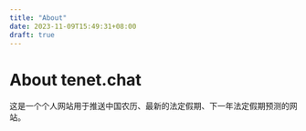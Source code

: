 ```yaml
---
title: "About"
date: 2023-11-09T15:49:31+08:00
draft: true
---
```


# About tenet.chat

这是一个个人网站用于推送中国农历、最新的法定假期、下一年法定假期预测的网站。
